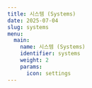 ```yaml
---
title: 시스템 (Systems)
date: 2025-07-04
slug: systems
menu:
  main:
    name: 시스템 (Systems)
    identifier: systems
    weight: 2
    params:
      icon: settings
---
```

